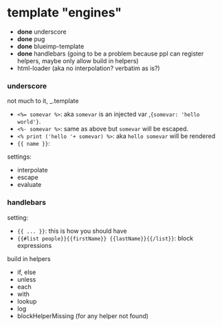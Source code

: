 # template "engines"

- **done** underscore
- **done** pug
- **done** blueimp-template
- **done** handlebars (going to be a problem because ppl can register helpers, maybe only allow build in helpers)
- html-loader (aka no interpolation? verbatim as is?)


### underscore

not much to it, _.template  

- `<%= somevar %>`: aka `somevar` is an injected var ,`{somevar: 'hello world'}`.
- `<%- somevar %>`: same as above but `somevar` will be escaped.
- `<% print ('hello '+ somevar) %>`: aka `hello somevar` will be rendered
- `{{ name }}`: 

settings:
- interpolate
- escape
- evaluate


### handlebars

setting:
- `{{ ... }}`: this is how you should have
- `{{#list people}}{{firstName}} {{lastName}}{{/list}}`: block expressions

build in helpers

- if, else
- unless
- each
- with
- lookup
- log
- blockHelperMissing (for any helper not found)




